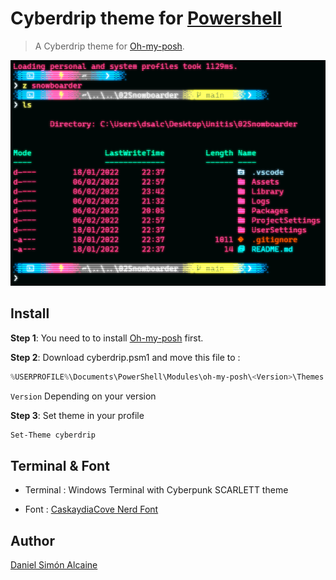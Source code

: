 # Cyberdrip theme for [Powershell](https://github.com/JanDeDobbeleer/oh-my-posh)

> A Cyberdrip theme for [Oh-my-posh](https://github.com/JanDeDobbeleer/oh-my-posh).

![Screenshot](./image.png)

## Install

**Step 1**: You need to to install [Oh-my-posh](https://github.com/JanDeDobbeleer/oh-my-posh) first.

**Step 2**: Download cyberdrip.psm1 and move this file to :

```powershell
%USERPROFILE%\Documents\PowerShell\Modules\oh-my-posh\<Version>\Themes
```

`Version` Depending on your version

**Step 3**: Set theme in your profile

```powershell
Set-Theme cyberdrip
```


## Terminal & Font

- Terminal : Windows Terminal with Cyberpunk SCARLETT theme

- Font : [CaskaydiaCove Nerd Font](https://www.nerdfonts.com/font-downloads)

## Author

[Daniel Simón Alcaine](https://github.com/Simone-Alc)
